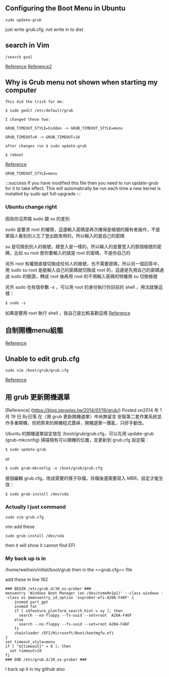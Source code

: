 ## Configuring the Boot Menu in Ubuntu
```
sudo update-grub
```
just write grub.cfg. not write in to dist

## search in Vim
```
/search goal
```
[Reference](https://linuxhint.com/search-in-vim/)
[Reference2](https://officeguide.cc/vim-search-operations-tutorial-examples/)

## Why is Grub menu not shown when starting my computer
```
This did the trick for me:

$ sudo gedit /etc/default/grub

I changed these two:

GRUB_TIMEOUT_STYLE=hidden -> GRUB_TIMEOUT_STYLE=menu

GRUB_TIMEOUT=0 -> GRUB_TIMEOUT=10

after changes run $ sudo update-grub

$ reboot
```
[Reference](https://askubuntu.com/questions/182248/why-is-grub-menu-not-shown-when-starting-my-computer)
```
GRUB_TIMEOUT_STYLE=menu
```
:::success
If you have modified this file then you need to run update-grub for it to take effect. This will automatically be run each time a new kernel is installed by sudo apt full-upgrade
:::

### Ubuntu change right
因為你沒弄搞 sudo 跟 su 的差別

sudo 是要求 root 的權限，這邊輸入密碼是再次確保是帳號的擁有者操作，不是某個人看到別人忘了登出跑來用的，所以輸入的是自己的密碼

su 是切換到別人的帳號，跟登入是一樣的，所以輸入的是要登入的那個帳號的密碼，比如 su root 那你要輸入的就是 root 的密碼，不是你自己的

另外 root 有權限直接切換成任何人的帳號，也不需要密碼，所以另一個回答中，用 sudo su root 是能輸入自己的密碼就切換成 root 的，這邊是先用自己的密碼通過 sudo 的驗證，轉成 root 後再用 root 的不用輸入密碼的特權用 su 切換帳號

另外 sudo 也有個參數 -s ，可以用 root 的身份執行你目前的 shell ，用法就像這樣：
```
$ sudo -s
```
如果是要用 root 執行 shell ，我自己是比較喜歡這樣
[Reference](https://ithelp.ithome.com.tw/questions/10200522)

## 自制開機menu組態
[Reference](https://hugh712.gitbooks.io/grub/content/multi-boot-manual-config.html)

## Unable to edit grub.cfg
```
sudo vim /boot/grub/grub.cfg
```
[Reference](https://www.linuxquestions.org/questions/ubuntu-63/unable-to-edit-grub-cfg-file-4175615700/)
## 用 grub 更新開機選單
[Reference] (https://blog.zeroplex.tw/2014/01/19/grub/)
 Posted on2014 年 1 月 19 日  By日落 在〈用 grub 更新開機選單〉中尚無留言
安裝第二套作業系統並作多重開機，但把原來的開機程式蓋掉，開機選單一團亂，只好手動改。

Ubuntu 的開機選單設定放在 /boot/grub/grub.cfg，可以先用 update-grub (grub-mkconfig) 掃描現有可以開機的位置，並更新到 grub.cfg 設定檔：

```
$ sudo update-grub
```
or
```
$ sudo grub-mkconfig -o /boot/grub/grub.cfg
```
接個編輯 grub.cfg，改成需要的樣子存檔。存檔後還需要寫入 MBR，設定才能生效：
```
$ sudo grub-install /dev/sda
```

### Actually I just command
```
sudo vim grub.cfg
```
vim add these

```
sudo grub-install /dev/sda
```
then it will show it cannot find EFI

### My back up is in
/home/weihsin/initial/boot/grub
then in the ==grub.cfg== file

add these in line 162
```
### BEGIN /etc/grub.d/30_os-prober ###
menuentry 'Windows Boot Manager (on /dev/nvme0n1p1)' --class windows --class os $menuentry_id_option 'osprober-efi-A20A-F46F' {
	insmod part_gpt
	insmod fat
	if [ x$feature_platform_search_hint = xy ]; then
	  search --no-floppy --fs-uuid --set=root  A20A-F46F
	else
	  search --no-floppy --fs-uuid --set=root A20A-F46F
	fi
	chainloader /EFI/Microsoft/Boot/bootmgfw.efi
}
set timeout_style=menu
if [ "${timeout}" = 0 ]; then
  set timeout=10
fi
### END /etc/grub.d/30_os-prober ###
```

I back up it in my github also
